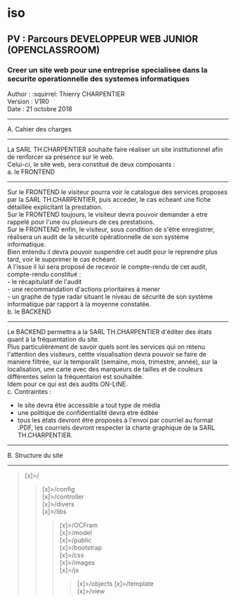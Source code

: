 # iso
## PV : Parcours DEVELOPPEUR WEB JUNIOR (OPENCLASSROOM)
### Creer un site web pour une entreprise specialisee dans la securite operationnelle des systemes informatiques
Author  : :squirrel: Thierry CHARPENTIER  
Version : V1R0  
Date    : 21 octobre 2018  
* * *
A. Cahier des charges 
* * *

La SARL TH.CHARPENTIER souhaite faire réaliser un site institutionnel afin de renforcer sa présence sur le web.  
Celui-ci, le site web, sera  constitué de deux composants :  
   a. le FRONTEND  
   - - -
   Sur le FRONTEND le visiteur pourra voir le catalogue des services proposes par la SARL TH.CHARPENTIER, puis acceder, le cas echeant une fiche détaillée explicitant la prestation.  
   Sur le FRONTEND toujours, le visiteur devra pouvoir demander a etre rappelé pour l'une ou plusieurs de ces prestations.  
   Sur le FRONTEND enfin, le visiteur, sous condition de s'être enregistrer, réalisera un audit de la sécurité opérationnelle de son système informatique.  
   Bien entendu il devra pouvoir suspendre cet audit pour le reprendre plus tard, voir le supprimer le cas échéant.  
   A l'issue il lui sera proposé de recevoir le compte-rendu de cet audit, compte-rendu constitué :  
      - le récapitulatif de l'audit  
      - une recommandation d'actions prioritaires à mener  
      - un graphe de type radar situant le niveau de sécurité de son système informatique par rapport à la moyenne constatée.  
   b. le BACKEND  
   _____________
   Le BACKEND permettra a la SARL TH.CHARPENTIER d'éditer des états quant à la fréquentation du site.  
   Plus particulièrement de savoir quels sont les services qui on retenu l'attention des visiteurs, cettte visualisation devra pouvoir se faire de maniere filtrée, sur la temporalit (semaine, mois, trimestre, année), sur la localisation, une carte avec des marqueurs de tailles et de couleurs différentes selon la fréquentaion est souhaitée.  
   Idem pour ce qui est des audits ON-LINE.  
   c. Contraintes :  
   - le site devra être accessible a tout type de média  
   - une politique de confidentialité devra etre éditée  
   - tous les états devront être proposés à l'envoi par courriel au format .PDF, les courriels devront respecter la charte graphique de la SARL TH.CHARPENTIER.
____________________
B. Structure du site  
____________________

   >[x]>/  
   >>[x]>/config  
   >>[x]>/controller  
   >>[x]>/divers  
   >>[x]>/libs  
   >>>[x]>/OCFram  
   >[x]>/model  
   >>[x]>/public  
   >>>[x]>/bootstrap  
   >>>[x]>/css  
   >>>[x]>/images  
   >>>[x]>/js
   >>>>[x]>/objects
   >>[x]>/template  
   >>[x]>/view  
